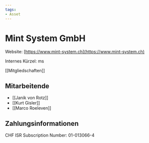 ```yaml
---
tags:
- Asset
---
```

# Mint System GmbH
Website: [https://www.mint-system.ch](https://www.mint-system.ch)

Internes Kürzel: ms

[[Mitgliedschaften]]

## Mitarbeitende

* [[Janik von Rotz]]
* [[Kurt Gisler]]
* [[Marco Roeleven]]

## Zahlungsinformationen

CHF ISR Subscription Number: 01-013066-4
